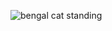 ![bengal cat standing](https://upload.wikimedia.org/wikipedia/commons/b/ba/Paintedcats_Red_Star_standing.jpg)
